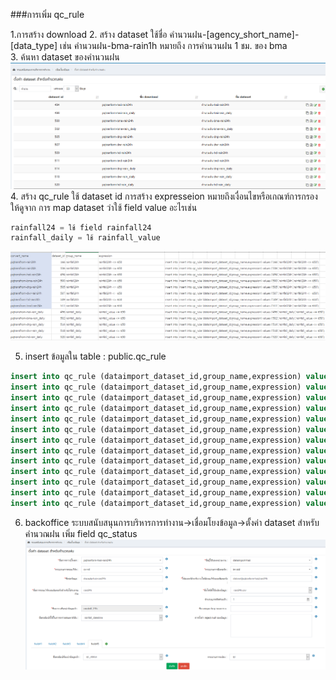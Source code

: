 <!---
author Thitiorn Meeprasert (thitiporn@haii.or.th)
-->
###การเพิ่ม qc_rule

1.การสร้าง download
2.  สร้าง dataset
ใช้ชื่อ คำนวนฝน-[agency_short_name]-[data_type] เช่น คำนวนฝน-bma-rain1h หมายถึง การคำนวนฝน 1 ชม. ของ bma
<br>
3. ค้นหา dataset ของคำนวนฝน
![](assets/markdown-img-paste-20180424115535190.png)
<br>
4. สร้าง qc_rule ใช้ dataset id
การสร้าง expresseion หมายถึงเงื่อนไขหรือเกณฑ์การกรอง ให้ดูจาก การ map dataset ว่าใช้ field value อะไรเช่น

```go
rainfall24 = ใช้ field rainfall24
rainfall_daily = ใช้ rainfall_value
```
![](assets/markdown-img-paste-20180424115718697.png)

5. insert ข้อมูลใน table : public.qc_rule
```sql
insert into qc_rule (dataimport_dataset_id,group_name,expression) values ('166','rainfall24h','rainfall24h <= 650');
insert into qc_rule (dataimport_dataset_id,group_name,expression) values ('336','rainfall24h','rainfall24h <= 650');
insert into qc_rule (dataimport_dataset_id,group_name,expression) values ('494','rainfall24h','rainfall24h <= 650');
insert into qc_rule (dataimport_dataset_id,group_name,expression) values ('500','rainfall24h','rainfall24h <= 650');
insert into qc_rule (dataimport_dataset_id,group_name,expression) values ('505','rainfall24h','rainfall24h <= 650');
insert into qc_rule (dataimport_dataset_id,group_name,expression) values ('507','rainfall24h','rainfall24h <= 650');
insert into qc_rule (dataimport_dataset_id,group_name,expression) values ('509','rainfall24h','rainfall24h <= 650');
insert into qc_rule (dataimport_dataset_id,group_name,expression) values ('511','rainfall24h','rainfall24h <= 650');
insert into qc_rule (dataimport_dataset_id,group_name,expression) values ('496','rainfall_daily','rainfall_value <= 650');
insert into qc_rule (dataimport_dataset_id,group_name,expression) values ('502','rainfall_daily','rainfall_value <= 650');
insert into qc_rule (dataimport_dataset_id,group_name,expression) values ('514','rainfall_daily','rainfall_value <= 650');
insert into qc_rule (dataimport_dataset_id,group_name,expression) values ('518','rainfall_daily','rainfall_value <= 650');
insert into qc_rule (dataimport_dataset_id,group_name,expression) values ('520','rainfall_daily','rainfall_value <= 650');
```

6. backoffice ระบบสนับสนุนการบริหารการทำงาน->เชื่อมโยงข้อมูล->ตั้งค่า dataset สำหรับคำนวณฝน เพิ่ม field qc_status
![](assets/markdown-img-paste-20180424115734264.png)
